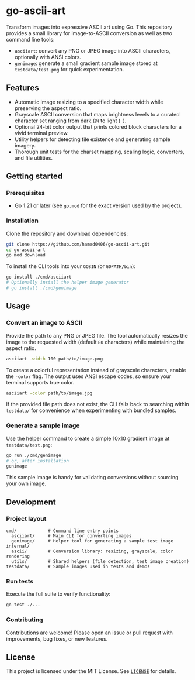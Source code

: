 # go-ascii-art

Transform images into expressive ASCII art using Go. This repository provides a
small library for image-to-ASCII conversion as well as two command line tools:

- `asciiart`: convert any PNG or JPEG image into ASCII characters, optionally
  with ANSI colors.
- `genimage`: generate a small gradient sample image stored at
  `testdata/test.png` for quick experimentation.

## Features

- Automatic image resizing to a specified character width while preserving the
  aspect ratio.
- Grayscale ASCII conversion that maps brightness levels to a curated character
  set ranging from dark (`@`) to light (` `).
- Optional 24-bit color output that prints colored block characters for a vivid
  terminal preview.
- Utility helpers for detecting file existence and generating sample imagery.
- Thorough unit tests for the charset mapping, scaling logic, converters, and
  file utilities.

## Getting started

### Prerequisites

- Go 1.21 or later (see `go.mod` for the exact version used by the project).

### Installation

Clone the repository and download dependencies:

```bash
git clone https://github.com/hamed0406/go-ascii-art.git
cd go-ascii-art
go mod download
```

To install the CLI tools into your `GOBIN` (or `GOPATH/bin`):

```bash
go install ./cmd/asciiart
# Optionally install the helper image generator
# go install ./cmd/genimage
```

## Usage

### Convert an image to ASCII

Provide the path to any PNG or JPEG file. The tool automatically resizes the
image to the requested width (default `80` characters) while maintaining the
aspect ratio.

```bash
asciiart -width 100 path/to/image.png
```

To create a colorful representation instead of grayscale characters, enable the
`-color` flag. The output uses ANSI escape codes, so ensure your terminal
supports true color.

```bash
asciiart -color path/to/image.jpg
```

If the provided file path does not exist, the CLI falls back to searching within
`testdata/` for convenience when experimenting with bundled samples.

### Generate a sample image

Use the helper command to create a simple 10x10 gradient image at
`testdata/test.png`:

```bash
go run ./cmd/genimage
# or, after installation
genimage
```

This sample image is handy for validating conversions without sourcing your own
image.

## Development

### Project layout

```
cmd/            # Command line entry points
  asciiart/     # Main CLI for converting images
  genimage/     # Helper tool for generating a sample test image
internal/
  ascii/        # Conversion library: resizing, grayscale, color rendering
  utils/        # Shared helpers (file detection, test image creation)
testdata/       # Sample images used in tests and demos
```

### Run tests

Execute the full suite to verify functionality:

```bash
go test ./...
```

### Contributing

Contributions are welcome! Please open an issue or pull request with
improvements, bug fixes, or new features.

## License

This project is licensed under the MIT License. See [`LICENSE`](LICENSE) for
details.
